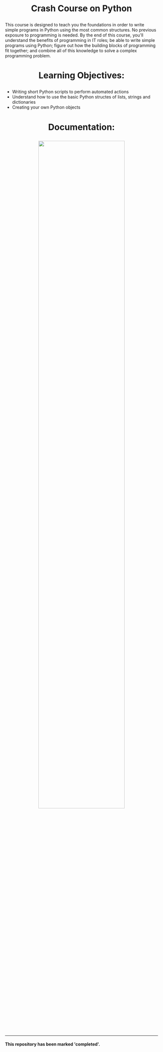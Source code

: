 <h1>
<p align = "center"> 
Crash Course on Python
</p>
</h1>


This course is designed to teach you the foundations in order to write simple programs in Python using the most common structures. No previous exposure to programming is needed. By the end of this course, you'll understand the benefits of programming in IT roles; be able to write simple programs using Python; figure out how the building blocks of programming fit together; and combine all of this knowledge to solve a complex programming problem.

<h1>
<p align = "center">
Learning Objectives:
</p>
</h1>

 - Writing short Python scripts to perform automated actions
 - Understand how to use the basic Python structes of lists, strings and dictionaries
 - Creating your own Python objects

<h1>
<p align = "center">
Documentation:
</p>
</h1>


<p align="center" width="100%">
   <img width="75%" src="https://user-images.githubusercontent.com/96816530/192972083-eb9094c3-a48f-4da3-a8e3-83d9c1ce6a02.png">
</p>   

---

#### This repository has been marked 'completed'.
